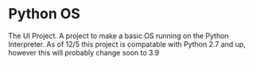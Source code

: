 # Python OS
The UI Project.
A project to make a basic OS running on the Python Interpreter.
As of 12/5 this project is compatable with Python 2.7 and up, however this will probably change soon to 3.9

